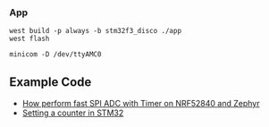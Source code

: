 ### App

```
west build -p always -b stm32f3_disco ./app
west flash
```

```
minicom -D /dev/ttyAMC0
```

## Example Code
- [How perform fast SPI ADC with Timer on NRF52840 and Zephyr](https://devzone.nordicsemi.com/f/nordic-q-a/103730/how-perform-fast-spi-adc-with-timer-on-nrf52840-and-zephyr)
- [Setting a counter in STM32](https://github.com/zephyrproject-rtos/zephyr/discussions/47033)